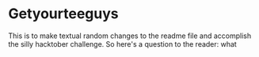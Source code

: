 # Getyourteeguys
This is to make textual random changes to the readme file and accomplish the silly hacktober challenge.
So here's a question to the reader: 
what

